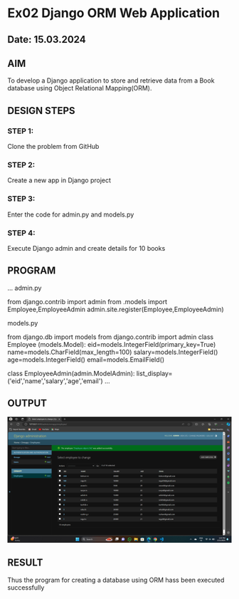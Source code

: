 # Ex02 Django ORM Web Application
## Date: 15.03.2024

## AIM
To develop a Django application to store and retrieve data from a Book database using Object Relational Mapping(ORM).

## DESIGN STEPS

### STEP 1:
Clone the problem from GitHub

### STEP 2:
Create a new app in Django project

### STEP 3:
Enter the code for admin.py and models.py

### STEP 4:
Execute Django admin and create details for 10 books

## PROGRAM
...
admin.py

from django.contrib import admin
from .models import Employee,EmployeeAdmin
admin.site.register(Employee,EmployeeAdmin)

models.py 

from django.db import models
from django.contrib import admin
class Employee (models.Model):
    eid=models.IntegerField(primary_key=True)
    name=models.CharField(max_length=100)
    salary=models.IntegerField()
    age=models.IntegerField()
    email=models.EmailField()
 
class EmployeeAdmin(admin.ModelAdmin):
    list_display=('eid','name','salary','age','email')
...


## OUTPUT
![alt text](django.png)

## RESULT
Thus the program for creating a database using ORM hass been executed successfully

